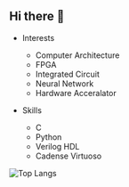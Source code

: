 ## Hi there 👋

- Interests
  - Computer Architecture
  - FPGA
  - Integrated Circuit
  - Neural Network 
  - Hardware Acceralator

- Skills
  - C
  - Python
  - Verilog HDL
  - Cadense Virtuoso

![Top Langs](https://github-readme-stats.vercel.app/api/top-langs/?username=nk12U&layout=compact&%20notebook)
